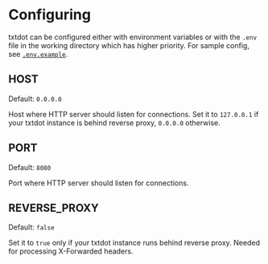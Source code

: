 # Configuring

txtdot can be configured either with environment variables
or with the `.env` file in the working directory which has higher priority.
For sample config, see [`.env.example`](https://github.com/TxtDot/txtdot/blob/main/.env.example).

## HOST

Default: `0.0.0.0`

Host where HTTP server should listen for connections.
Set it to `127.0.0.1` if your txtdot instance is behind reverse proxy,
`0.0.0.0` otherwise.

## PORT

Default: `8080`

Port where HTTP server should listen for connections.

## REVERSE_PROXY

Default: `false`

Set it to `true` only if your txtdot instance runs behind reverse proxy.
Needed for processing X-Forwarded headers.
